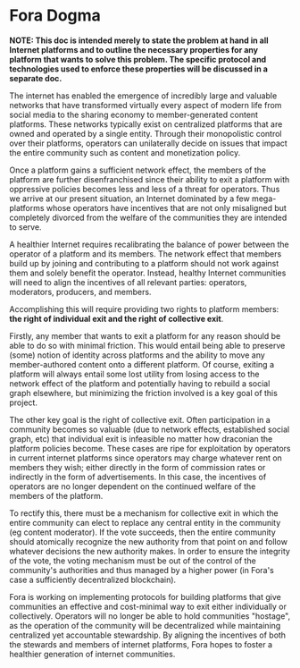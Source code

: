 # Fora Dogma

**NOTE: This doc is intended merely to state the problem at hand in all Internet platforms and to outline the necessary properties for any platform that wants to solve this problem. The specific protocol and technologies used to enforce these properties will be discussed in a separate doc.**

The internet has enabled the emergence of incredibly large and valuable networks that have transformed virtually every aspect of modern life from social media to the sharing economy to member-generated content platforms. These networks typically exist on centralized platforms that are owned and operated by a single entity. Through their monopolistic control over their platforms, operators can unilaterally decide on issues that impact the entire community such as content and monetization policy.

Once a platform gains a sufficient network effect, the members of the platform are further disenfranchised since their ability to exit a platform with oppressive policies becomes less and less of a threat for operators. Thus we arrive at our present situation, an Internet dominated by a few mega-platforms whose operators have incentives that are not only misaligned but completely divorced from the welfare of the communities they are intended to serve.

A healthier Internet requires recalibrating the balance of power between the operator of a platform and its members. The network effect that members build up by joining and contributing to a platform should not work against them and solely benefit the operator. Instead, healthy Internet communities will need to align the incentives of all relevant parties: operators, moderators, producers, and members.

Accomplishing this will require providing two rights to platform members: **the right of individual exit and the right of collective exit**. 

Firstly, any member that wants to exit a platform for any reason should be able to do so with minimal friction. This would entail being able to preserve (some) notion of identity across platforms and the ability to move any member-authored content onto a different platform. Of course, exiting a platform will always entail some lost utility from losing access to the network effect of the platform and potentially having to rebuild a social graph elsewhere, but minimizing the friction involved is a key goal of this project.

The other key goal is the right of collective exit. Often participation in a community becomes so valuable (due to network effects, established social graph, etc) that individual exit is infeasible no matter how draconian the platform policies become. These cases are ripe for exploitation by operators in current internet platforms since operators may charge whatever rent on members they wish; either directly in the form of commission rates or indirectly in the form of advertisements. In this case, the incentives of operators are no longer dependent on the continued welfare of the members of the platform.

To rectify this, there must be a mechanism for collective exit in which the entire community can elect to replace any central entity in the community (eg content moderator). If the vote succeeds, then the entire community should atomically recognize the new authority from that point on and follow whatever decisions the new authority makes. In order to ensure the integrity of the vote, the voting mechanism must be out of the control of the community's authorities and thus managed by a higher power (in Fora's case a sufficiently decentralized blockchain).

Fora is working on implementing protocols for building platforms that give communities an effective and cost-minimal way to exit either individually or collectively. Operators will no longer be able to hold communities "hostage", as the operation of the community will be decentralized while maintaining centralized yet accountable stewardship. By aligning the incentives of both the stewards and members of internet platforms, Fora hopes to foster a healthier generation of internet communities.